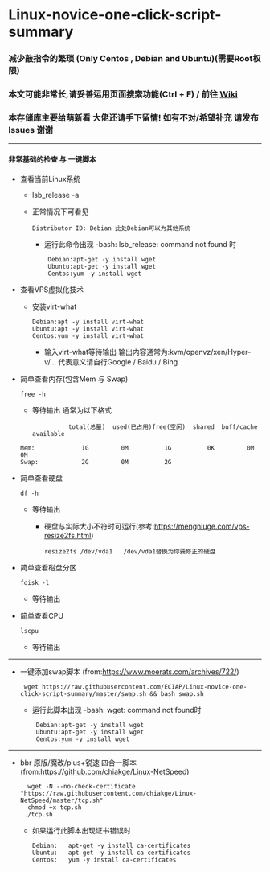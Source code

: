 # Linux-novice-one-click-script-summary
### 减少敲指令的繁琐  (Only Centos , Debian and Ubuntu)(需要Root权限)
### 本文可能非常长,请妥善运用页面搜索功能(Ctrl + F) / 前往 [Wiki](https://github.com/ECIAP/Linux-novice-one-click-script-summary/wiki) 
### 本存储库主要给萌新看 大佬还请手下留情! 如有不对/希望补充 请发布Issues 谢谢
--------------

#### 非常基础的检查 与 一键脚本

* 查看当前Linux系统

  *    lsb_release -a

     * 正常情况下可看见
     
           Distributor ID: Debian 此处Debian可以为其他系统
           
        * 运行此命令出现 -bash: lsb_release: command not found 时 
         
               Debian:apt-get -y install wget
               Ubuntu:apt-get -y install wget
               Centos:yum -y install wget
                           
* 查看VPS虚拟化技术

  * 安装virt-what
   
        Debian:apt -y install virt-what
        Ubuntu:apt -y install virt-what
        Centos:yum -y install virt-what
        
      * 输入virt-what等待输出 输出内容通常为:kvm/openvz/xen/Hyper-v/... 代表意义请自行Google / Baidu / Bing 
      
* 简单查看内存(包含Mem 与 Swap)
  
      free -h
      
     * 等待输出 通常为以下格式
                  
                     total(总量)  used(已占用)free(空闲)  shared  buff/cache   available
      Mem:             1G         0M          1G          0K         0M          0M
      Swap:            2G         0M          2G

* 简单查看硬盘

      df -h
      
     * 等待输出
     
       * 硬盘与实际大小不符时可运行(参考:https://mengniuge.com/vps-resize2fs.html) 
     
             resize2fs /dev/vda1   /dev/vda1替换为你要修正的硬盘
             
* 简单查看磁盘分区

      fdisk -l
      
     * 等待输出
     
* 简单查看CPU
 
      lscpu

    * 等待输出
    
--------------

* 一键添加swap脚本 (from:https://www.moerats.com/archives/722/)
  
       wget https://raw.githubusercontent.com/ECIAP/Linux-novice-one-click-script-summary/master/swap.sh && bash swap.sh
    
     * 运行此脚本出现 -bash: wget: command not found时
    
            Debian:apt-get -y install wget
            Ubuntu:apt-get -y install wget
            Centos:yum -y install wget
      
---------------
    
  * bbr 原版/魔改/plus+锐速 四合一脚本 (from:https://github.com/chiakge/Linux-NetSpeed)
   
          wget -N --no-check-certificate "https://raw.githubusercontent.com/chiakge/Linux-NetSpeed/master/tcp.sh"
          chmod +x tcp.sh
         ./tcp.sh
    
    * 如果运行此脚本出现证书错误时
    
          Debian:   apt-get -y install ca-certificates
          Ubuntu:   apt-get -y install ca-certificates
          Centos:   yum -y install ca-certificates

